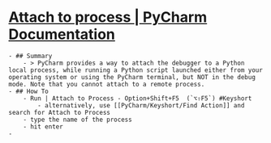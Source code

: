 # [Attach to process | PyCharm Documentation](https://www.jetbrains.com/help/pycharm/attach-to-process.html)
	- ## Summary
		- > PyCharm provides a way to attach the debugger to a Python local process, while running a Python script launched either from your operating system or using the PyCharm terminal, but NOT in the debug mode. Note that you cannot attach to a remote process.
	- ## How To
		- Run | Attach to Process - Option+Shift+F5  (`⌥⇧F5`) #Keyshort
			- alternatively, use [[PyCharm/Keyshort/Find Action]] and search for Attach to Process
		- type the name of the process
		- hit enter
	-